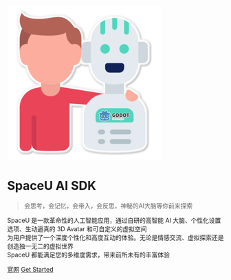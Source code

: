 ![logo](./coverpage_images/robot_icon.png)

# SpaceU AI SDK

> 会思考，会记忆，会带入，会反思，神秘的AI大脑等你前来探索

SpaceU 是一款革命性的人工智能应用，通过自研的高智能 AI 大脑、个性化设置选项、生动逼真的 3D Avatar 和可自定义的虚拟空间<br />
为用户提供了一个深度个性化和高度互动的体验。无论是情感交流、虚拟探索还是创造独一无二的虚拟世界<br />
SpaceU 都能满足您的多维度需求，带来前所未有的丰富体验

[官网](https://wdabuliu.com/)
[Get Started](README.md)
